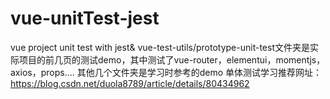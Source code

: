 # vue-unitTest-jest
vue project unit test with jest&amp;
vue-test-utils/prototype-unit-test文件夹是实际项目的前几页的测试demo，其中测试了vue-router，elementui，momentjs，axios，props....
其他几个文件夹是学习时参考的demo
单体测试学习推荐网址：https://blog.csdn.net/duola8789/article/details/80434962

